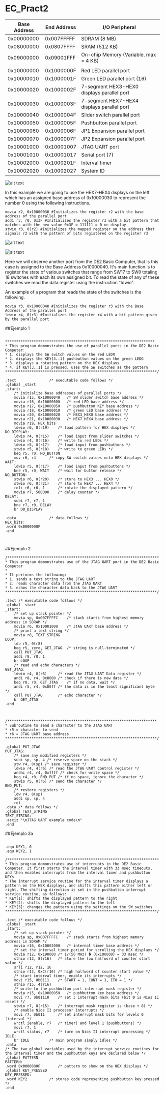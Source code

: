 # EC_Pract2

| Base Address | End Address | I/O Peripheral                             |
|-------------|-------------|--------------------------------------------|
| 0x00000000  | 0x007FFFFF  | SDRAM (8 MB)                               |}
| 0x08000000  | 0x0807FFFF  | SRAM (512 KB)                              |)  Memory
| 0x09000000  | 0x09001FFF  | On-chip Memory (Variable, max = 4 KB)      |}
|                           						 |
| 0x10000000  | 0x1000000F  | Red LED parallel port                      |}
| 0x10000010  | 0x1000001F  | Green LED parallel port (16)               |)
| 0x10000020  | 0x1000002F  | 7-segment HEX3-HEX0 displays parallel port |)
| 0x10000030  | 0x1000003F  | 7-segment HEX7-HEX4 displays parallel port |)
| 0x10000040  | 0x1000004F  | Slider switch parallel port                |)
| 0x10000050  | 0x1000005F  | Pushbutton parallel port                   |)  I/O
| 0x10000060  | 0x1000006F  | JP1 Expansion parallel port                |)
| 0x10000070  | 0x1000007F  | JP2 Expansion parallel port                |)
| 0x10001000  | 0x10001007  | JTAG UART port                             |)
| 0x10001010  | 0x10001017  | Serial port (7)                            |)
| 0x10002000  | 0x1000201F  | Interval timer                             |)
| 0x10002020  | 0x10002027  | System ID                                  |}

![alt text](https://github.com/BIoodHound/EC_Pract2/blob/master/DE2cap.PNG)

In this example we are going to use the HEX7-HEX4 displays on the left which has an assigned base address of 0x10000030 to represent the number 0 using the following instructions.

```assembly
movia r2, 0x10000030 #Initializes the register r2 with the base address of the parallel port
addi r3, r0, 0x3F #Initializes the register r3 with a bit pattern that matches with the hex value 0x3F = 111111 = 0 on display
stwio r3, 0(r2) #Initializes the mapped register on the address that signals r2 with the pattern of bits registered on the register r3
```
![alt text](https://github.com/BIoodHound/EC_Pract2/blob/master/Salida.PNG)


![alt text](https://github.com/BIoodHound/EC_Pract2/blob/master/DE2cap2.PNG)

Here we will observe another port from the DE2 Basic Computer, that is this case is assigned to the Base Address 0x10000040. It's main function is to register the state of various switches that range from SW17 to SW0 totaling 18 switches with each its own assigned bit. To read the state of any of these switches we read the data register using the instruction "ldwio".

An example of a program that reads the state of the switches is the following.

```assembly
movia r3, 0x10000040 #Initializes the register r3 with the Base Address of the parallel port
ldwio r4, 0(r3) #Initializes the register r4 with a bit pattern given by the parallel port
```

##Ejemplo 1
```assembly

********************************************************************
* This program demonstrates the use of parallel ports in the DE2 Basic
Computer:
* 1. displays the SW switch values on the red LEDR
* 2. displays the KEY[3..1] pushbutton values on the green LEDG
* 3. displays a rotating pattern on the HEX displays
* 4. if KEY[3..1] is pressed, uses the SW switches as the pattern
*********************************************************************/

.text				/* executable code follows */
.global _start
_start:
	/* initialize base addresses of parallel ports */
	movia r15, 0x10000040	/* SW slider switch base address */
	movia r16, 0x10000000	/* red LED base address */
	movia r17, 0x10000050	/* pushbutton KEY base address */
	movia r18, 0x10000010	/* green LED base address */
	movia r20, 0x10000020	/* HEX3_HEX0 base address */
	movia r21, 0x10000030	/* HEX7_HEX4 base address */
	movia r19, HEX_bits
	ldwio r6, 0(r19)	/* load pattern for HEX displays */
DO_DISPLAY:
	ldwio r4, 0(r15)	/* load input from slider switches */
	stwio r4, 0(r16)	/* write to red LEDs */
	ldwio r5, 0(r17)	/* load input from pushbuttons */
	stwio r5, 0(r18)	/* write to green LEDs */
	beq r5, r0, NO_BUTTON
	mov r6, r4		/* copy SW switch values onto HEX displays */
WAIT:
	ldwio r5, 0(r17)	/* load input from pushbuttons */
	bne r5, r0, WAIT	/* wait for button release */
NO_BUTTON:
	stwio r6, 0(r20)	/* store to HEX3 ... HEX0 */
	stwio r6, 0(r21)	/* store to HEX7 ... HEX4 */
	roli r6, r6, 1		/* rotate the displayed pattern */
	movia r7, 500000	/* delay counter */
DELAY:
	subi r7, r7, 1
	bne r7, r0, DELAY
	br DO_DISPLAY

.data				/* data follows */
HEX_bits:
.word 0x0000000F
.end



```

##Ejemplo 2

```assembly
/*********************************************************************
* This program demonstrates use of the JTAG UART port in the DE2 Basic Computer
*
* It performs the following:
* 1. sends a text string to the JTAG UART
* 2. reads character data from the JTAG UART
* 3. echos the character data back to the JTAG UART
*********************************************************************/

.text /* executable code follows */
.global _start
_start:
	/* set up stack pointer */
	movia sp, 0x007FFFFC	/* stack starts from highest memory address in SDRAM */
	movia r6, 0x10001000	/* JTAG UART base address */
	/* print a text string */
	movia r8, TEXT_STRING
LOOP:
	ldb r5, 0(r8)
	beq r5, zero, GET_JTAG	/* string is null-terminated */
	call PUT_JTAG
	addi r8, r8, 1
	br LOOP
	/* read and echo characters */
GET_JTAG:
	ldwio r4, 0(r6)		/* read the JTAG UART Data register */
	andi r8, r4, 0x8000	/* check if there is new data */
	beq r8, r0, GET_JTAG	/* if no data, wait */
	andi r5, r4, 0x00ff	/* the data is in the least significant byte */
	call PUT_JTAG		/* echo character */
	br GET_JTAG
.end



/********************************************************************
* Subroutine to send a character to the JTAG UART
* r5 = character to send
* r6 = JTAG UART base address
*********************************************************************/

.global PUT_JTAG
PUT_JTAG:
	/* save any modified registers */
	subi sp, sp, 4 /* reserve space on the stack */
	stw r4, 0(sp) /* save register */
	ldwio r4, 4(r6) /* read the JTAG UART Control register */
	andhi r4, r4, 0xffff /* check for write space */
	beq r4, r0, END_PUT /* if no space, ignore the character */
	stwio r5, 0(r6) /* send the character */
END_PUT:
	/* restore registers */
	ldw r4, 0(sp)
	addi sp, sp, 4
	ret
.data /* data follows */
.global TEXT_STRING
TEXT_STRING:
.asciz "\nJTAG UART example code\n"
.end
```

##Ejemplo 3a

```assembly

.equ KEY1, 0
.equ KEY2, 1

/*********************************************************************
* This program demonstrates use of interrupts in the DE2 Basic Computer. It first starts the interval timer with 33 msec timeouts, and then enables interrupts from the interval timer and pushbutton KEYs
* The interrupt service routine for the interval timer displays a pattern on the HEX displays, and shifts this pattern either left or right. The shifting direction is set in the pushbutton interrupt service routine, as follows:
* KEY[1]: shifts the displayed pattern to the right
* KEY[2]: shifts the displayed pattern to the left
* KEY[3]: changes the pattern using the settings on the SW switches
*********************************************************************/

.text /* executable code follows */
.global _start
_start:
	/* set up stack pointer */
	movia sp, 0x007FFFFC	/* stack starts from highest memory address in SDRAM */
	movia r16, 0x10002000	/* internal timer base address */
	/* set the interval timer period for scrolling the HEX displays */
	movia r12, 0x190000	/* 1/(50 MHz) � (0x190000) = 33 msec */
	sthio r12, 8(r16)	/* store the low halfword of counter start value */
	srli r12, r12, 16
	sthio r12, 0xC(r16)	/* high halfword of counter start value */
	/* start interval timer, enable its interrupts */
	movi r15, 0b0111	/* START = 1, CONT = 1, ITO = 1 */
	sthio r15, 4(r16)
	/* write to the pushbutton port interrupt mask register */
	movia r15, 0x10000050	/* pushbutton key base address */
	movi r7, 0b01110	/* set 3 interrupt mask bits (bit 0 is Nios II reset) */
	stwio r7, 8(r15)	/* interrupt mask register is (base + 8) */
	/* enable Nios II processor interrupts */
	movi r7, 0b011		/* set interrupt mask bits for levels 0 (interval */
	wrctl ienable, r7	/* timer) and level 1 (pushbuttons) */
	movi r7, 1
	wrctl status, r7	/* turn on Nios II interrupt processing */
IDLE:
	br IDLE			/* main program simply idles */
.data
/* The two global variables used by the interrupt service routines for the interval timer and the pushbutton keys are declared below */
.global PATTERN
PATTERN:
.word 0x0000000F		/* pattern to show on the HEX displays */
.global KEY_PRESSED
KEY_PRESSED:
.word KEY2			/* stores code representing pushbutton key pressed */
.end


```

